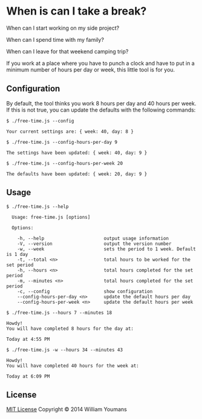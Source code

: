 # When is can I take a break?

When can I start working on my side project?

When can I spend time with my family?

When can I leave for that weekend camping trip?

If you work at a place where you have to punch a clock and have to put in a minimum number of hours per day or week, this little tool is for you.

## Configuration

By default, the tool thinks you work 8 hours per day and 40 hours per week. If this is not true, you can update the defaults with the following commands:

```
$ ./free-time.js --config

Your current settings are: { week: 40, day: 8 }
```

```
$ ./free-time.js --config-hours-per-day 9

The settings have been updated: { week: 40, day: 9 }
```

```
$ ./free-time.js --config-hours-per-week 20

The defaults have been updated: { week: 20, day: 9 }
```

## Usage

```
$ ./free-time.js --help

  Usage: free-time.js [options]

  Options:

    -h, --help                      output usage information
    -V, --version                   output the version number
    -w, --week                      sets the period to 1 week. Default is 1 day
    -t, --total <n>                 total hours to be worked for the set period
    -h, --hours <n>                 total hours completed for the set period
    -m, --minutes <n>               total hours completed for the set period
    -c, --config                    show configuration
    --config-hours-per-day <n>      update the default hours per day
    --config-hours-per-week <n>     update the default hours per week
```

```
$ ./free-time.js --hours 7 --minutes 18

Howdy!
You will have completed 8 hours for the day at:

Today at 4:55 PM

```

```
$ ./free-time.js -w --hours 34 --minutes 43

Howdy!
You will have completed 40 hours for the week at:

Today at 6:09 PM

```

## License

[MIT License](http://wy.mit-license.org/)  Copyright © 2014 William Youmans
